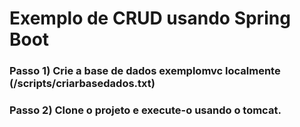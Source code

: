 # Exemplo de CRUD usando Spring Boot 

### Passo 1) Crie a base de dados exemplomvc localmente (/scripts/criarbasedados.txt)

### Passo 2) Clone o projeto e execute-o usando o tomcat.
